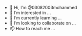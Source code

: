- 👋 Hi, I’m @03082003mohammed
- 👀 I’m interested in ...
- 🌱 I’m currently learning ...
- 💞️ I’m looking to collaborate on ...
- 📫 How to reach me ...

<!---
03082003mohammed/03082003mohammed is a ✨ special ✨ repository because its `README.md` (this file) appears on your GitHub profile.
You can click the Preview link to take a look at your changes.
--->
